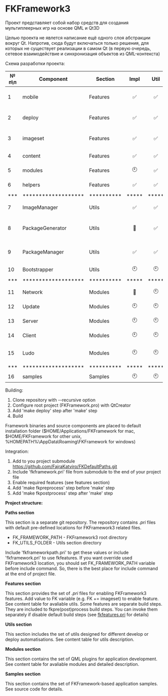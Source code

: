 ﻿# FKFramework3

Проект представляет собой набор средств для создания мультиплеерных игр на основе QML и Qt3D

Целью проекта не явлется написание ещё одного слоя абстракции вокруг Qt. Напротив, сюда будут включаться только решения, для которых не существует реализации в самом Qt (в первую очередь, сетевое взаимодействие и синхронизация объектов из QML-контекста)

Схема разработки проекта:

| № п\п |Component|Section|Impl|Util|Test|Doc|Description|
|---|---|---|:---:|:---:|:---:|:---:|---|
|1|mobile|Features|:white_check_mark:|:white_check_mark:|:clock10:|[doc](features/README.md#L9)|Набор средств для упрощения настройки qmake-проекта для мобильных платформ|
|2|deploy|Features|:white_check_mark:|:white_check_mark:|:clock10:|[doc](features/README.md#L25)|Набор средств для создания установочных дистрибутивов для десктопных платформ|
|3|imageset|Features|:white_check_mark:|:white_check_mark:|:clock10:|[doc](features/README.md#L60)|Набор средств для создания ресурсов изображений под различные разрешения экрана|
|4|content|Features|:white_check_mark:|:white_check_mark:|:clock10:|[doc](features/README.md#L67)|Набор средств для упаковки немасштабируемого контента|
|5|modules|Features|:clock10:|:white_check_mark:|:clock10:|:clock10:|Набор средств для подключения FKFramework-модулей|
|6|helpers|Features|:white_check_mark:|:white_check_mark:|:clock10:|[src](utils/helpers)|Набор заголовочных файлов, содержащих ряд полезных функций|
|***|*******************|**********|*****|*****|*****|*****|******************************|
|7|ImageManager|Utils|:white_check_mark:|:white_check_mark:|:clock10:|[doc](utils/PackageManager/README.md)|Графический клиент для управления наборами изображений|
|8|PackageGenerator|Utils|:arrows_counterclockwise:|:white_check_mark:|:clock10:|[doc](utils/PackageManager/README.md)|Приложение для сборки ресурсов под различные разрешения экрана на основе файлов конфигурации набора изображений|
|9|PackageManager|Utils|:white_check_mark:|:white_check_mark:|:clock10:|[doc](utils/PackageManager/README.md)|Приложение для управления файлами конфигурации наборов изображений под различные разрешения экрана|
|10|Bootstrapper|Utils|:clock10:|:clock10:|:clock10:|:clock10:|Готовый клиент для загрузки приложений через модуль обновления|
|***|*******************|**********|*****|*****|*****|*****|******************************|
|11|Network|Modules|:arrows_counterclockwise:|:clock10:|:clock10:|:clock10:|Базовые компоненты для сетевого взаимодействия|
|12|Update|Modules|:clock10:|:clock10:|:clock10:|:clock10:|Компоненты для проверки наличия, скачивания и применения обновлений|
|13|Server|Modules|:clock10:|:clock10:|:clock10:|:clock10:|Конфигурация сетевых компонентов для создания сервера|
|14|Client|Modules|:clock10:|:clock10:|:clock10:|:clock10:|Конфигурация сетевых компонентов для создания клиента|
|15|Ludo|Modules|:clock10:|:clock10:|:clock10:|:clock10:|Конфигурация сетевых компонентов для создания многопользовательской игры|
|***|*******************|**********|*****|*****|*****|*****|******************************|
|16|samples|Samples|:clock10:|:clock10:|:clock10:|:clock10:|Примеры использования модулей|


Building:

  1. Clone repository with --recursive option
  2. Configure root project (FKFramework.pro) with QtCreator
  3. Add 'make deploy' step after 'make' step
  4. Build

Framework binaries and source components are placed to default installation folder ($HOME/Applications/FKFramework for mac, $HOME/FKFramework for other unix, %HOMEPATH%\AppData\Roaming\FKFramework for windows)


Integration:

  1. Add to you project submodule https://github.com/FajraKatviro/FKDefaultPaths.git
  2. Include 'fkframework.pri' file from submodule to the end of your project file
  3. Enable required features (see features section)
  4. Add 'make fkpreprocess' step before 'make' step
  5. Add 'make fkpostprocess' step after 'make' step

**Project structure:**

**Paths section**

This section is a separate git repository. The repository contains *.pri* files with default pre-defined locations for FKFramework3 related files.
- FK_FRAMEWORK_PATH - FKFramework3 root directory
- FK_UTILS_FOLDER - Utils section directory

Include 'fkframeworkpath.pri' to get these values or include 'fkframework.pri' to use fkfeatures.
If you want override used FKFramework3 location, you should set FK_FRAMEWORK_PATH variable before include command. So, there is the best place for include command at the end of project file.

**Features section**

This section provides the set of *.pri* files for enabling FKFramework3 features.
Add value to FK variable (e.g. FK += imageset) to enable feature.
See content table for avaliable utils.
Some features are separate build steps. They are included to fkpre(post)process build steps. You can invoke them separately if disable default build steps (see [fkfeatures.pri](features/fkfeatures.pri) for details)

**Utils section**

This section includes the set of utils designed for different develop or deploy automatisations.
See content table for utils description.

**Modules section**

This section contains the set of QML plugins for application development.
See content table for avaliable modules and detailed description.

**Samples section**

This section contains the set of FKFramework-based application samples.
See source code for details.

